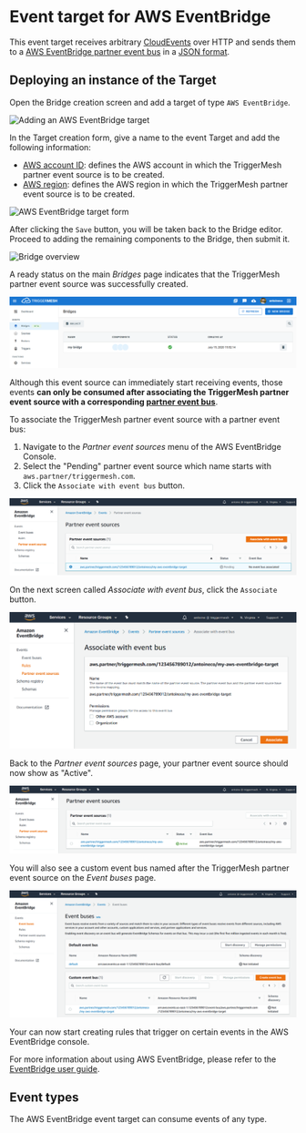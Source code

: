 # Event target for AWS EventBridge

This event target receives arbitrary [CloudEvents][ce] over HTTP and sends them to a [AWS EventBridge partner event
bus][intro] in a [JSON format][ce-jsonformat].

## Deploying an instance of the Target

Open the Bridge creation screen and add a target of type `AWS EventBridge`.

![Adding an AWS EventBridge target](../images/awseventbridge-target/create-bridge-1.png)

In the Target creation form, give a name to the event Target and add the following information:

* [AWS account ID][aws-acc-id]: defines the AWS account in which the TriggerMesh partner event source is to be created.
* [AWS region][aws-regions]: defines the AWS region in which the TriggerMesh partner event source is to be created.

![AWS EventBridge target form](../images/awseventbridge-target/create-bridge-2.png)

After clicking the `Save` button, you will be taken back to the Bridge editor. Proceed to adding the remaining
components to the Bridge, then submit it.

![Bridge overview](../images/awseventbridge-target/create-bridge-3.png)

A ready status on the main _Bridges_ page indicates that the TriggerMesh partner event source was successfully created.

![Bridge status](../images/bridge-status-green.png)

Although this event source can immediately start receiving events, those events **can only be consumed after associating
the TriggerMesh partner event source with a corresponding [partner event bus][event-bus]**.

To associate the TriggerMesh partner event source with a partner event bus:

1. Navigate to the _Partner event sources_ menu of the AWS EventBridge Console.
1. Select the "Pending" partner event source which name starts with `aws.partner/triggermesh.com`.
1. Click the `Associate with event bus` button.

![Partner event sources](../images/awseventbridge-target/associate-partner-event-source-1.png)

On the next screen called _Associate with event bus_, click the `Associate` button.

![Associate with event bus](../images/awseventbridge-target/associate-partner-event-source-2.png)

Back to the _Partner event sources_ page, your partner event source should now show as "Active".

![Successful association](../images/awseventbridge-target/associate-partner-event-source-3.png)

You will also see a custom event bus named after the TriggerMesh partner event source on the _Event buses_ page.

![Event buses](../images/awseventbridge-target/associate-partner-event-source-4.png)

Your can now start creating rules that trigger on certain events in the AWS EventBridge console.

For more information about using AWS EventBridge, please refer to the [EventBridge user guide][userguide].

## Event types

The AWS EventBridge event target can consume events of any type.

[intro]: https://docs.aws.amazon.com/eventbridge/latest/userguide/what-is-amazon-eventbridge.html
[userguide]: https://docs.aws.amazon.com/eventbridge/latest/userguide/eventbridge-getting-set-up.html
[event-bus]: https://docs.aws.amazon.com/eventbridge/latest/userguide/create-event-bus.html

[aws-acc-id]: https://docs.aws.amazon.com/general/latest/gr/acct-identifiers.html
[aws-regions]: https://aws.amazon.com/about-aws/global-infrastructure/regional-product-services/

[ce]: https://cloudevents.io/
[ce-jsonformat]: https://github.com/cloudevents/spec/blob/v1.0/json-format.md
